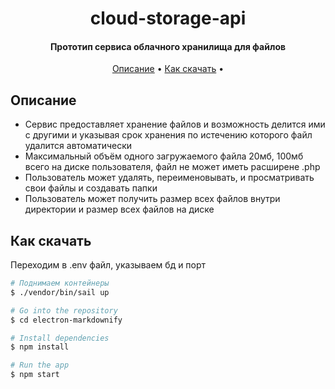 
<h1 align="center">
  cloud-storage-api
  <br>
</h1>

<h4 align="center"> Прототип сервиса облачного хранилища для файлов </h4>


<p align="center">
  <a href="#описание">Описание</a> •
  <a href="#как-скачать">Как скачать</a> •
</p>

## Описание



* Сервис предоставляет хранение файлов и возможность делится ими с другими и указывая срок хранения по истечению которого
  файл удалится автоматически
* Максимальный объём одного загружаемого файла 20мб, 100мб всего на диске пользователя, файл не может иметь расширене .php
* Пользователь может удалять, переименовывать, и просматривать свои файлы и создавать папки
* Пользователь может получить размер всех файлов внутри директории и размер всех файлов на диске

## Как скачать

Переходим в .env файл, указываем бд и порт
```bash
# Поднимаем контейнеры
$ ./vendor/bin/sail up

# Go into the repository
$ cd electron-markdownify

# Install dependencies
$ npm install

# Run the app
$ npm start
```
